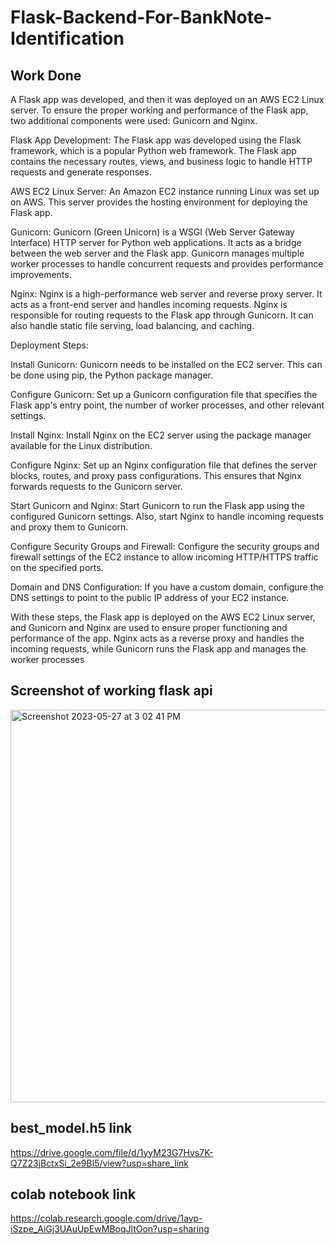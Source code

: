 # Flask-Backend-For-BankNote-Identification

## Work Done
A Flask app was developed, and then it was deployed on an AWS EC2 Linux server. To ensure the proper working and performance of the Flask app, two additional components were used: Gunicorn and Nginx.

Flask App Development: The Flask app was developed using the Flask framework, which is a popular Python web framework. The Flask app contains the necessary routes, views, and business logic to handle HTTP requests and generate responses.

AWS EC2 Linux Server: An Amazon EC2 instance running Linux was set up on AWS. This server provides the hosting environment for deploying the Flask app.

Gunicorn: Gunicorn (Green Unicorn) is a WSGI (Web Server Gateway Interface) HTTP server for Python web applications. It acts as a bridge between the web server and the Flask app. Gunicorn manages multiple worker processes to handle concurrent requests and provides performance improvements.

Nginx: Nginx is a high-performance web server and reverse proxy server. It acts as a front-end server and handles incoming requests. Nginx is responsible for routing requests to the Flask app through Gunicorn. It can also handle static file serving, load balancing, and caching.

Deployment Steps:

Install Gunicorn: Gunicorn needs to be installed on the EC2 server. This can be done using pip, the Python package manager.

Configure Gunicorn: Set up a Gunicorn configuration file that specifies the Flask app's entry point, the number of worker processes, and other relevant settings.

Install Nginx: Install Nginx on the EC2 server using the package manager available for the Linux distribution.

Configure Nginx: Set up an Nginx configuration file that defines the server blocks, routes, and proxy pass configurations. This ensures that Nginx forwards requests to the Gunicorn server.

Start Gunicorn and Nginx: Start Gunicorn to run the Flask app using the configured Gunicorn settings. Also, start Nginx to handle incoming requests and proxy them to Gunicorn.

Configure Security Groups and Firewall: Configure the security groups and firewall settings of the EC2 instance to allow incoming HTTP/HTTPS traffic on the specified ports.

Domain and DNS Configuration: If you have a custom domain, configure the DNS settings to point to the public IP address of your EC2 instance.

With these steps, the Flask app is deployed on the AWS EC2 Linux server, and Gunicorn and Nginx are used to ensure proper functioning and performance of the app. Nginx acts as a reverse proxy and handles the incoming requests, while Gunicorn runs the Flask app and manages the worker processes

## Screenshot of working flask api
<img width="628" alt="Screenshot 2023-05-27 at 3 02 41 PM" src="https://github.com/karan-pawar-09/Flask-Backend-For-BankNote-Identification/assets/70064211/760ff4b2-2847-4d42-a8a1-0e902756e34d">

## best_model.h5 link
https://drive.google.com/file/d/1yyM23G7Hvs7K-Q7Z23jBctxSi_2e9Bl5/view?usp=share_link

## colab notebook link
https://colab.research.google.com/drive/1avp-iSzpe_AiGj3UAuUpEwMBoqJltOon?usp=sharing
